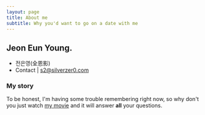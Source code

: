 ```yaml
---
layout: page
title: About me
subtitle: Why you'd want to go on a date with me
---
```


## Jeon Eun Young.

- 전은영(全恩影)
- Contact | s2@silverzer0.com
  

### My story

To be honest, I'm having some trouble remembering right now, so why don't you just watch [my movie](https://en.wikipedia.org/wiki/The_Princess_Bride_%28film%29) and it will answer **all** your questions.
